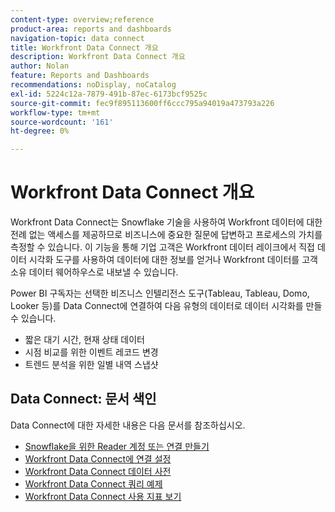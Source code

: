 ```yaml
---
content-type: overview;reference
product-area: reports and dashboards
navigation-topic: data connect
title: Workfront Data Connect 개요
description: Workfront Data Connect 개요
author: Nolan
feature: Reports and Dashboards
recommendations: noDisplay, noCatalog
exl-id: 5224c12a-7879-491b-87ec-6173bcf9525c
source-git-commit: fec9f895113600ff6ccc795a94019a473793a226
workflow-type: tm+mt
source-wordcount: '161'
ht-degree: 0%

---
```


# Workfront Data Connect 개요

Workfront Data Connect는 Snowflake 기술을 사용하여 Workfront 데이터에 대한 전례 없는 액세스를 제공하므로 비즈니스에 중요한 질문에 답변하고 프로세스의 가치를 측정할 수 있습니다. 이 기능을 통해 기업 고객은 Workfront 데이터 레이크에서 직접 데이터 시각화 도구를 사용하여 데이터에 대한 정보를 얻거나 Workfront 데이터를 고객 소유 데이터 웨어하우스로 내보낼 수 있습니다.

Power BI 구독자는 선택한 비즈니스 인텔리전스 도구(Tableau, Tableau, Domo, Looker 등)를 Data Connect에 연결하여 다음 유형의 데이터로 데이터 시각화를 만들 수 있습니다.

* 짧은 대기 시간, 현재 상태 데이터
* 시점 비교를 위한 이벤트 레코드 변경
* 트렌드 분석을 위한 일별 내역 스냅샷

## Data Connect: 문서 색인

Data Connect에 대한 자세한 내용은 다음 문서를 참조하십시오.

* [Snowflake을 위한 Reader 계정 또는 연결 만들기](/help/quicksilver/reports-and-dashboards/data-lake/create-a-reader-account.md)
* [Workfront Data Connect에 연결 설정](/help/quicksilver/reports-and-dashboards/data-lake/share-data-externally.md)
* [Workfront Data Connect 데이터 사전](/help/quicksilver/reports-and-dashboards/data-lake/data-dictionary.md)
* [Workfront Data Connect 쿼리 예제](/help/quicksilver/reports-and-dashboards/data-lake/basic-query-examples.md)
* [Workfront Data Connect 사용 지표 보기](/help/quicksilver/reports-and-dashboards/data-lake/view-usage-metrics.md)
